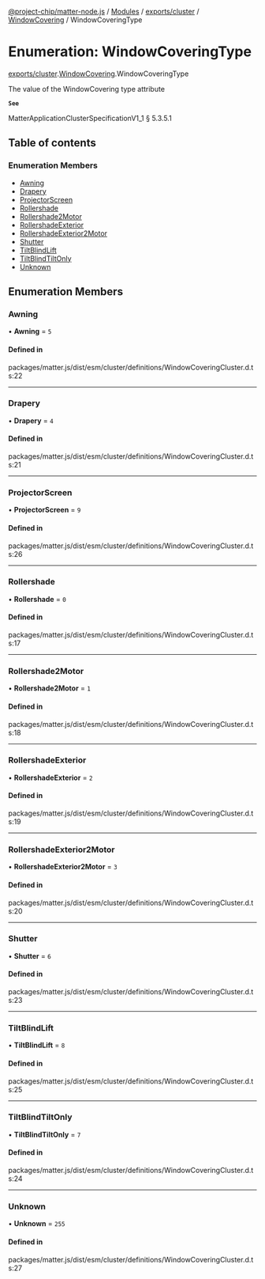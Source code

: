 [@project-chip/matter-node.js](../README.md) / [Modules](../modules.md) / [exports/cluster](../modules/exports_cluster.md) / [WindowCovering](../modules/exports_cluster.WindowCovering.md) / WindowCoveringType

# Enumeration: WindowCoveringType

[exports/cluster](../modules/exports_cluster.md).[WindowCovering](../modules/exports_cluster.WindowCovering.md).WindowCoveringType

The value of the WindowCovering type attribute

**`See`**

MatterApplicationClusterSpecificationV1_1 § 5.3.5.1

## Table of contents

### Enumeration Members

- [Awning](exports_cluster.WindowCovering.WindowCoveringType.md#awning)
- [Drapery](exports_cluster.WindowCovering.WindowCoveringType.md#drapery)
- [ProjectorScreen](exports_cluster.WindowCovering.WindowCoveringType.md#projectorscreen)
- [Rollershade](exports_cluster.WindowCovering.WindowCoveringType.md#rollershade)
- [Rollershade2Motor](exports_cluster.WindowCovering.WindowCoveringType.md#rollershade2motor)
- [RollershadeExterior](exports_cluster.WindowCovering.WindowCoveringType.md#rollershadeexterior)
- [RollershadeExterior2Motor](exports_cluster.WindowCovering.WindowCoveringType.md#rollershadeexterior2motor)
- [Shutter](exports_cluster.WindowCovering.WindowCoveringType.md#shutter)
- [TiltBlindLift](exports_cluster.WindowCovering.WindowCoveringType.md#tiltblindlift)
- [TiltBlindTiltOnly](exports_cluster.WindowCovering.WindowCoveringType.md#tiltblindtiltonly)
- [Unknown](exports_cluster.WindowCovering.WindowCoveringType.md#unknown)

## Enumeration Members

### Awning

• **Awning** = ``5``

#### Defined in

packages/matter.js/dist/esm/cluster/definitions/WindowCoveringCluster.d.ts:22

___

### Drapery

• **Drapery** = ``4``

#### Defined in

packages/matter.js/dist/esm/cluster/definitions/WindowCoveringCluster.d.ts:21

___

### ProjectorScreen

• **ProjectorScreen** = ``9``

#### Defined in

packages/matter.js/dist/esm/cluster/definitions/WindowCoveringCluster.d.ts:26

___

### Rollershade

• **Rollershade** = ``0``

#### Defined in

packages/matter.js/dist/esm/cluster/definitions/WindowCoveringCluster.d.ts:17

___

### Rollershade2Motor

• **Rollershade2Motor** = ``1``

#### Defined in

packages/matter.js/dist/esm/cluster/definitions/WindowCoveringCluster.d.ts:18

___

### RollershadeExterior

• **RollershadeExterior** = ``2``

#### Defined in

packages/matter.js/dist/esm/cluster/definitions/WindowCoveringCluster.d.ts:19

___

### RollershadeExterior2Motor

• **RollershadeExterior2Motor** = ``3``

#### Defined in

packages/matter.js/dist/esm/cluster/definitions/WindowCoveringCluster.d.ts:20

___

### Shutter

• **Shutter** = ``6``

#### Defined in

packages/matter.js/dist/esm/cluster/definitions/WindowCoveringCluster.d.ts:23

___

### TiltBlindLift

• **TiltBlindLift** = ``8``

#### Defined in

packages/matter.js/dist/esm/cluster/definitions/WindowCoveringCluster.d.ts:25

___

### TiltBlindTiltOnly

• **TiltBlindTiltOnly** = ``7``

#### Defined in

packages/matter.js/dist/esm/cluster/definitions/WindowCoveringCluster.d.ts:24

___

### Unknown

• **Unknown** = ``255``

#### Defined in

packages/matter.js/dist/esm/cluster/definitions/WindowCoveringCluster.d.ts:27
